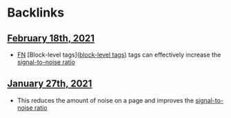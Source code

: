 
# Backlinks
## [February 18th, 2021](<February 18th, 2021.md>)
- [FN](<FN.md>) [Block-level tags]([block-level tags](<block-level tags.md>)) tags can effectively increase the [signal-to-noise ratio](<signal-to-noise ratio.md>)

## [January 27th, 2021](<January 27th, 2021.md>)
- This reduces the amount of noise on a page and improves the [signal-to-noise ratio](<signal-to-noise ratio.md>)

